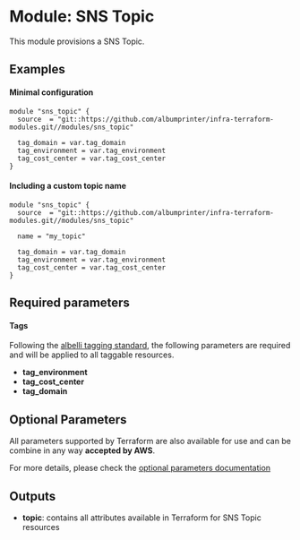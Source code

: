 # Module: SNS Topic

This module provisions a SNS Topic.

## Examples 

#### Minimal configuration
```
module "sns_topic" {
  source  = "git::https://github.com/albumprinter/infra-terraform-modules.git//modules/sns_topic"

  tag_domain = var.tag_domain
  tag_environment = var.tag_environment
  tag_cost_center = var.tag_cost_center
}
```

#### Including a custom topic name
```
module "sns_topic" {
  source  = "git::https://github.com/albumprinter/infra-terraform-modules.git//modules/sns_topic"

  name = "my_topic"

  tag_domain = var.tag_domain
  tag_environment = var.tag_environment
  tag_cost_center = var.tag_cost_center
}
```

## Required parameters

#### Tags
Following the [albelli tagging standard](https://wiki.albelli.net/wiki/Albelli_AWS_Tagging_standards), the following parameters are required and will be applied to all taggable resources.

* **tag_environment**
* **tag_cost_center**
* **tag_domain**

## Optional Parameters

All parameters supported by Terraform are also available for use and can be combine in any way **accepted by AWS**.

For more details, please check the [optional parameters documentation](docs/optional_parameters.md)

## Outputs

* **topic**: contains all attributes available in Terraform for SNS Topic resources
